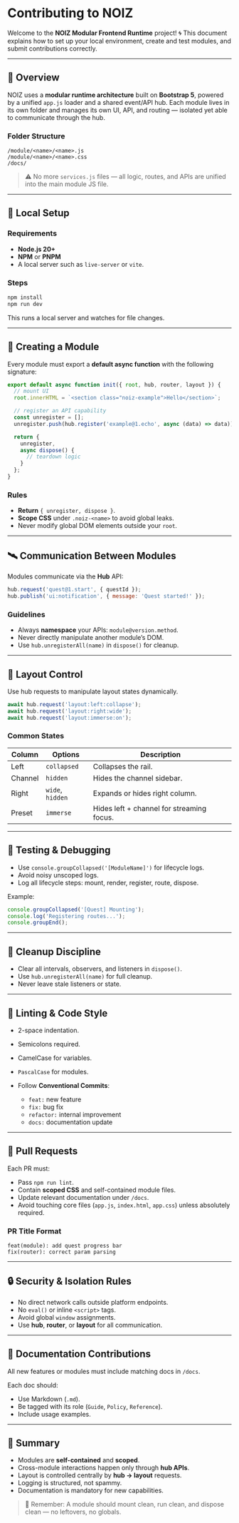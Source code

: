 # Contributing to NOIZ

Welcome to the **NOIZ Modular Frontend Runtime** project! 🌀
This document explains how to set up your local environment, create and test modules, and submit contributions correctly.

---

## 🧱 Overview

NOIZ uses a **modular runtime architecture** built on **Bootstrap 5**, powered by a unified `app.js` loader and a shared event/API hub.
Each module lives in its own folder and manages its own UI, API, and routing — isolated yet able to communicate through the hub.

### Folder Structure

```
/module/<name>/<name>.js
/module/<name>/<name>.css
/docs/
```

> ⚠️ No more `services.js` files — all logic, routes, and APIs are unified into the main module JS file.

---

## 🧰 Local Setup

### Requirements

* **Node.js 20+**
* **NPM** or **PNPM**
* A local server such as `live-server` or `vite`.

### Steps

```bash
npm install
npm run dev
```

This runs a local server and watches for file changes.

---

## 🧩 Creating a Module

Every module must export a **default async function** with the following signature:

```js
export default async function init({ root, hub, router, layout }) {
  // mount UI
  root.innerHTML = `<section class="noiz-example">Hello</section>`;

  // register an API capability
  const unregister = [];
  unregister.push(hub.register('example@1.echo', async (data) => data));

  return {
    unregister,
    async dispose() {
      // teardown logic
    }
  };
}
```

### Rules

* **Return** `{ unregister, dispose }`.
* **Scope CSS** under `.noiz-<name>` to avoid global leaks.
* Never modify global DOM elements outside your `root`.

---

## 🛰️ Communication Between Modules

Modules communicate via the **Hub** API:

```js
hub.request('quest@1.start', { questId });
hub.publish('ui:notification', { message: 'Quest started!' });
```

### Guidelines

* Always **namespace** your APIs: `module@version.method`.
* Never directly manipulate another module’s DOM.
* Use `hub.unregisterAll(name)` in `dispose()` for cleanup.

---

## 🧭 Layout Control

Use hub requests to manipulate layout states dynamically.

```js
await hub.request('layout:left:collapse');
await hub.request('layout:right:wide');
await hub.request('layout:immerse:on');
```

### Common States

| Column  | Options          | Description                               |
| ------- | ---------------- | ----------------------------------------- |
| Left    | `collapsed`      | Collapses the rail.                       |
| Channel | `hidden`         | Hides the channel sidebar.                |
| Right   | `wide`, `hidden` | Expands or hides right column.            |
| Preset  | `immerse`        | Hides left + channel for streaming focus. |

---

## 🧪 Testing & Debugging

* Use `console.groupCollapsed('[ModuleName]')` for lifecycle logs.
* Avoid noisy unscoped logs.
* Log all lifecycle steps: mount, render, register, route, dispose.

Example:

```js
console.groupCollapsed('[Quest] Mounting');
console.log('Registering routes...');
console.groupEnd();
```

---

## 🧹 Cleanup Discipline

* Clear all intervals, observers, and listeners in `dispose()`.
* Use `hub.unregisterAll(name)` for full cleanup.
* Never leave stale listeners or state.

---

## 🧩 Linting & Code Style

* 2-space indentation.
* Semicolons required.
* CamelCase for variables.
* `PascalCase` for modules.
* Follow **Conventional Commits**:

  * `feat:` new feature
  * `fix:` bug fix
  * `refactor:` internal improvement
  * `docs:` documentation update

---

## 🧱 Pull Requests

Each PR must:

* Pass `npm run lint`.
* Contain **scoped CSS** and self-contained module files.
* Update relevant documentation under `/docs`.
* Avoid touching core files (`app.js`, `index.html`, `app.css`) unless absolutely required.

### PR Title Format

```
feat(module): add quest progress bar
fix(router): correct param parsing
```

---

## 🔒 Security & Isolation Rules

* No direct network calls outside platform endpoints.
* No `eval()` or inline `<script>` tags.
* Avoid global `window` assignments.
* Use **hub**, **router**, or **layout** for all communication.

---

## 📘 Documentation Contributions

All new features or modules must include matching docs in `/docs`.

Each doc should:

* Use Markdown (`.md`).
* Be tagged with its role (`Guide`, `Policy`, `Reference`).
* Include usage examples.

---

## 🏁 Summary

* Modules are **self-contained** and **scoped**.
* Cross-module interactions happen only through **hub APIs**.
* Layout is controlled centrally by **hub → layout** requests.
* Logging is structured, not spammy.
* Documentation is mandatory for new capabilities.

> 🧩 Remember: A module should mount clean, run clean, and dispose clean — no leftovers, no globals.
